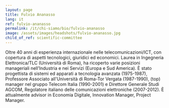 ```yaml
---
layout: page
title: Fulvio Ananasso
lang: it
ref: fulvio-ananasso
permalink: /it/chi-siamo/bio/fulvio-ananasso
image: /assets/images/headshots/fulvio-ananasso.jpg
child_of_ref: scientific-committee
---
```


Oltre 40 anni di esperienza internazionale nelle telecomunicazioni/ICT, con
copertura di aspetti tecnologici, giuridici ed economici. Laurea in Ingegneria
Elettronica/TLC (Università di Roma), ha ricoperto varie posizioni manageriali
nell’Industria e nei Servizi (Europa e Sud America). È stato progettista di
sistemi ed apparati a tecnologia avanzata (1975-1987), Professore Associato
all'Università di Roma-Tor Vergata (1987-1990), (top) manager nel gruppo
Telecom Italia (1990-2001) e Direttore Generale Studi AGCOM, Regolatore
italiano delle comunicazioni elettroniche (2007-2012). È attualmente advisor in
Economia Digitale, Innovation Manager, Project Manager.
